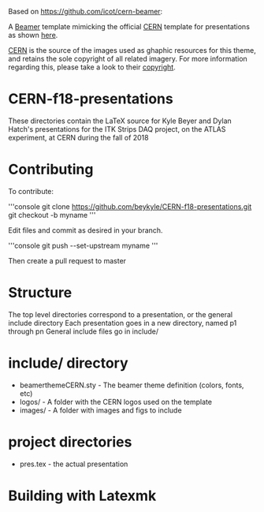 
Based on https://github.com/icot/cern-beamer:

A [Beamer](https://bitbucket.org/rivanvx/beamer/wiki/Home) template mimicking
the official [CERN](www.cern.ch) template for presentations as shown
[here](http://design-guidelines.web.cern.ch/presentations).

[CERN](www.cern.ch) is the source of the images used as ghaphic resources for
this theme, and retains the sole copyright of all related imagery.
For more information regarding this, please take a look to their
[copyright](http://cern.ch/copyright).

CERN-f18-presentations
===========

These directories contain the LaTeX source for Kyle Beyer and Dylan Hatch's presentations for the ITK Strips DAQ 
project, on the ATLAS experiment, at CERN during the fall of 2018

Contributing
===

To contribute:

'''console 
git clone https://github.com/beykyle/CERN-f18-presentations.git
git checkout -b myname 
'''

Edit files and commit as desired in your branch. 

'''console
git push --set-upstream myname
'''

Then create a pull request to master


Structure
====

 The top level directories correspond to a presentation, or the general include directory
 Each presentation goes in a new directory, named p1 through pn
 General include files go in include/ 


include/ directory
=====

 * beamerthemeCERN.sty - The beamer theme definition (colors, fonts, etc)
 * logos/ - A folder with the CERN logos used on the template
 * images/ - A folder with images and figs to include

project directories
===

 * pres.tex - the actual presentation


Building with Latexmk
===
